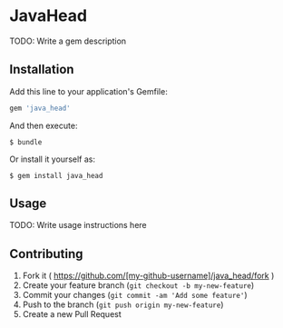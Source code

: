 # JavaHead

TODO: Write a gem description

## Installation

Add this line to your application's Gemfile:

```ruby
gem 'java_head'
```

And then execute:

    $ bundle

Or install it yourself as:

    $ gem install java_head

## Usage

TODO: Write usage instructions here

## Contributing

1. Fork it ( https://github.com/[my-github-username]/java_head/fork )
2. Create your feature branch (`git checkout -b my-new-feature`)
3. Commit your changes (`git commit -am 'Add some feature'`)
4. Push to the branch (`git push origin my-new-feature`)
5. Create a new Pull Request
